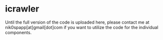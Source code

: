 icrawler
========

Until the full version of the code is uploaded here, please contact me
at nik0spapp[at]gmail[dot]com if you want to utilize the code for the
individual components.

